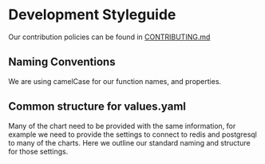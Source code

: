 # Development Styleguide

Our contribution policies can be found in [CONTRIBUTING.md](../../CONTRIBUTING.md)

## Naming Conventions

We are using camelCase for our function names, and properties.

## Common structure for values.yaml

Many of the chart need to be provided with the same information, for example we need to provide the settings to connect
to redis and postgresql to many of the charts. Here we outline our standard naming and structure for those settings.
